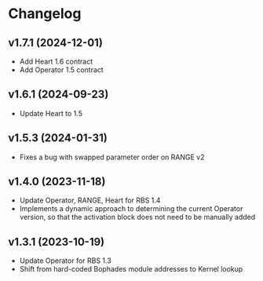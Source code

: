 # Changelog

## v1.7.1 (2024-12-01)

- Add Heart 1.6 contract
- Add Operator 1.5 contract

## v1.6.1 (2024-09-23)

- Update Heart to 1.5

## v1.5.3 (2024-01-31)

- Fixes a bug with swapped parameter order on RANGE v2

## v1.4.0 (2023-11-18)

- Update Operator, RANGE, Heart for RBS 1.4
- Implements a dynamic approach to determining the current Operator version, so that the activation block does not need to be manually added

## v1.3.1 (2023-10-19)

- Update Operator for RBS 1.3
- Shift from hard-coded Bophades module addresses to Kernel lookup
